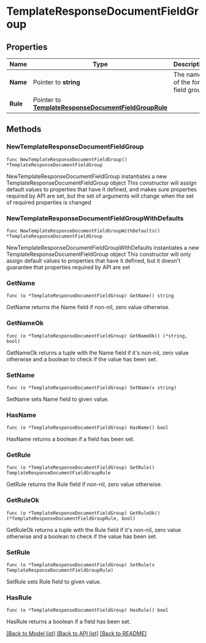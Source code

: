 # TemplateResponseDocumentFieldGroup

## Properties

Name | Type | Description | Notes
------------ | ------------- | ------------- | -------------
**Name** | Pointer to **string** | The name of the form field group. | [optional] 
**Rule** | Pointer to [**TemplateResponseDocumentFieldGroupRule**](TemplateResponseDocumentFieldGroupRule.md) |  | [optional] 

## Methods

### NewTemplateResponseDocumentFieldGroup

`func NewTemplateResponseDocumentFieldGroup() *TemplateResponseDocumentFieldGroup`

NewTemplateResponseDocumentFieldGroup instantiates a new TemplateResponseDocumentFieldGroup object
This constructor will assign default values to properties that have it defined,
and makes sure properties required by API are set, but the set of arguments
will change when the set of required properties is changed

### NewTemplateResponseDocumentFieldGroupWithDefaults

`func NewTemplateResponseDocumentFieldGroupWithDefaults() *TemplateResponseDocumentFieldGroup`

NewTemplateResponseDocumentFieldGroupWithDefaults instantiates a new TemplateResponseDocumentFieldGroup object
This constructor will only assign default values to properties that have it defined,
but it doesn't guarantee that properties required by API are set

### GetName

`func (o *TemplateResponseDocumentFieldGroup) GetName() string`

GetName returns the Name field if non-nil, zero value otherwise.

### GetNameOk

`func (o *TemplateResponseDocumentFieldGroup) GetNameOk() (*string, bool)`

GetNameOk returns a tuple with the Name field if it's non-nil, zero value otherwise
and a boolean to check if the value has been set.

### SetName

`func (o *TemplateResponseDocumentFieldGroup) SetName(v string)`

SetName sets Name field to given value.

### HasName

`func (o *TemplateResponseDocumentFieldGroup) HasName() bool`

HasName returns a boolean if a field has been set.

### GetRule

`func (o *TemplateResponseDocumentFieldGroup) GetRule() TemplateResponseDocumentFieldGroupRule`

GetRule returns the Rule field if non-nil, zero value otherwise.

### GetRuleOk

`func (o *TemplateResponseDocumentFieldGroup) GetRuleOk() (*TemplateResponseDocumentFieldGroupRule, bool)`

GetRuleOk returns a tuple with the Rule field if it's non-nil, zero value otherwise
and a boolean to check if the value has been set.

### SetRule

`func (o *TemplateResponseDocumentFieldGroup) SetRule(v TemplateResponseDocumentFieldGroupRule)`

SetRule sets Rule field to given value.

### HasRule

`func (o *TemplateResponseDocumentFieldGroup) HasRule() bool`

HasRule returns a boolean if a field has been set.


[[Back to Model list]](../README.md#documentation-for-models) [[Back to API list]](../README.md#documentation-for-api-endpoints) [[Back to README]](../README.md)


